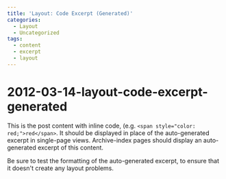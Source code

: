 ```yaml
---
title: 'Layout: Code Excerpt (Generated)'
categories:
  - Layout
  - Uncategorized
tags:
  - content
  - excerpt
  - layout
---
```


# 2012-03-14-layout-code-excerpt-generated

This is the post content with inline code, \(e.g. `<span style="color: red;">red</span>`. It should be displayed in place of the auto-generated excerpt in single-page views. Archive-index pages should display an auto-generated excerpt of this content.

Be sure to test the formatting of the auto-generated excerpt, to ensure that it doesn't create any layout problems.


